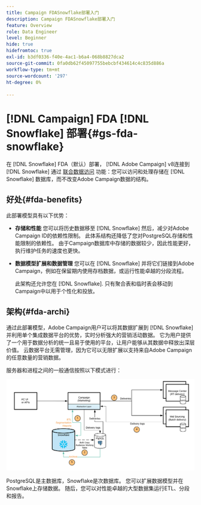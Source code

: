 ```yaml
---
title: Campaign FDASnowflake部署入门
description: Campaign FDASnowflake部署入门
feature: Overview
role: Data Engineer
level: Beginner
hide: true
hidefromtoc: true
exl-id: b3df0336-f40e-4ac1-b6a4-068b8827dca2
source-git-commit: 0fa0db62f45097755bebcbf434614c4c835d886a
workflow-type: tm+mt
source-wordcount: '297'
ht-degree: 0%

---
```


# [!DNL Campaign] FDA [!DNL Snowflake] 部署{#gs-fda-snowflake}

在 [!DNL Snowflake] FDA（默认）部署， [!DNL Adobe Campaign] v8连接到 [!DNL Snowflake] 通过 [联合数据访问](../connect/fda.md) 功能：您可以访问和处理存储在 [!DNL Snowflake] 数据库，而不改变Adobe Campaign数据的结构。

## 好处{#fda-benefits}

此部署模型具有以下优势：

* **存储和性能**
您可以将历史数据移至 [!DNL Snowflake] 然后，减少对Adobe Campaign ID的依赖性限制。 此体系结构还降低了您对PostgreSQL存储和性能限制的依赖性。 由于Campaign数据库中存储的数据较少，因此性能更好，执行维护任务的速度也更快。

* **数据模型扩展和数据管理**
您可以在 [!DNL Snowflake] 并将它们链接到Adobe Campaign，例如在保留期内使用存档数据，或运行性能卓越的分段流程。

   此架构还允许您在 [!DNL Snowflake]. 只有聚合表和临时表会移动到Campaign中以用于个性化和投放。


## 架构{#fda-archi}

通过此部署模型，Adobe Campaign用户可以将其数据扩展到 [!DNL Snowflake] 并利用单个集成数据平台的优势，实时分析强大的营销活动数据。 它为用户提供了一个用于数据分析的统一且易于使用的平台，让用户能够从其数据中释放出深层价值。 云数据平台无需管理，因为它可以无限扩展以支持来自Adobe Campaign的任意数量的营销数据。

服务器和进程之间的一般通信按照以下模式进行：

![](assets/fda-architecture.png)

PostgreSQL是主数据库，Snowflake是次数据库。 您可以扩展数据模型并在Snowflake上存储数据。 随后，您可以对性能卓越的大型数据集运行ETL、分段和报告。
